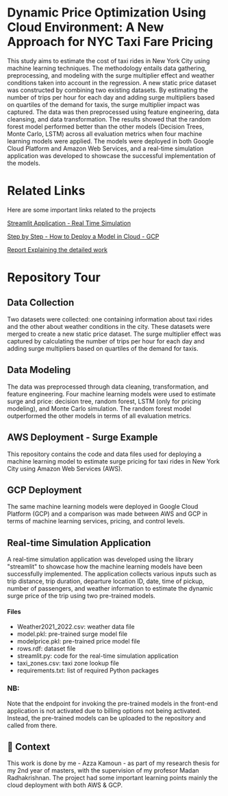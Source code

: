 
# Dynamic Price Optimization Using Cloud Environment: A New Approach for NYC Taxi Fare Pricing

This  study aims to estimate the cost of taxi rides in New York City using machine learning techniques. The methodology entails data gathering, preprocessing, and modeling with the surge multiplier effect and weather conditions taken into account in the regression. A new static price dataset was constructed by combining two existing datasets. By estimating the number of trips per hour for each day and adding surge multipliers based on quartiles of the demand for taxis, the surge multiplier impact was captured. The data was then preprocessed using feature engineering, data cleansing, and data transformation. The results showed that the random forest model performed better than the other models (Decision Trees, Monte Carlo, LSTM) across all evaluation metrics when four machine learning models were applied. 
The models were deployed in both Google Cloud Platform and Amazon Web Services, and a real-time simulation application was developed to showcase the successful implementation of the models.




# Related Links

Here are some important links related  to the projects

[Streamlit Application - Real Time Simulation](https://azkaaaaaam-thesis-streamlit-1r5biv.streamlit.app/)

[Step by Step - How to Deploy a Model in Cloud - GCP ](https://github.com/Azkaaaaaam/Thesis/blob/ec3176c7e9929c882250a893e08b3fffdba05e9c/GCP%20Deployment%20-%20Surge%20Example/Step%20by%20Step%20-%20How%20to%20Deploy%20a%20Model%20in%20Cloud.pdf)

[Report Explaining the detailed work ](https://github.com/Azkaaaaaam/Thesis/blob/ec3176c7e9929c882250a893e08b3fffdba05e9c/GCP%20Deployment%20-%20Surge%20Example/Step%20by%20Step%20-%20How%20to%20Deploy%20a%20Model%20in%20Cloud.pdf)

# Repository Tour 


## Data Collection
Two datasets were collected: one containing information about taxi rides and the other about weather conditions in the city. These datasets were merged to create a new static price dataset. The surge multiplier effect was captured by calculating the number of trips per hour for each day and adding surge multipliers based on quartiles of the demand for taxis.

## Data Modeling
The data was preprocessed through data cleaning, transformation, and feature engineering. Four machine learning models were used to estimate surge and price: decision tree, random forest, LSTM (only for pricing modeling), and Monte Carlo simulation. The random forest model outperformed the other models in terms of all evaluation metrics.
## AWS Deployment - Surge Example
This repository contains the code and data files used for deploying a machine learning model to estimate surge pricing for taxi rides in New York City using Amazon Web Services (AWS).

## GCP Deployment
The same machine learning models were deployed in Google Cloud Platform (GCP) and a comparison was made between AWS and GCP in terms of machine learning services, pricing, and control levels.

## Real-time Simulation Application
A real-time simulation application was developed using the library "streamlit" to showcase how the machine learning models have been successfully implemented. The application collects various inputs such as trip distance, trip duration, departure location ID, date, time of pickup, number of passengers, and weather information to estimate the dynamic surge price of the trip using two pre-trained models.

#### Files
- Weather2021_2022.csv: weather data file
- model.pkl: pre-trained surge model file
- modelprice.pkl: pre-trained price model file
- rows.rdf: dataset file
- streamlit.py: code for the real-time simulation application
- taxi_zones.csv: taxi zone lookup file
- requirements.txt: list of required Python packages

### NB:
Note that the endpoint for invoking the pre-trained models in the front-end application is not activated due to billing options not being activated. Instead, the pre-trained models can be uploaded to the repository and called from there.

## 🚀 Context
This work is done by me - Azza Kamoun - as part of my research thesis for my 2nd year of masters, with the supervision of my profesor Madan Radhakrishnan. The project had some important learning points mainly the cloud deployment with both AWS & GCP.
